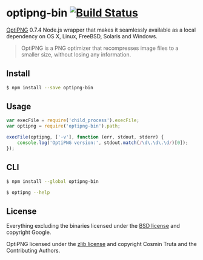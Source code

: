 # optipng-bin [![Build Status](https://secure.travis-ci.org/imagemin/optipng-bin.svg?branch=master)](http://travis-ci.org/imagemin/optipng-bin)

[OptiPNG](http://optipng.sourceforge.net) 0.7.4 Node.js wrapper that makes it seamlessly available as a local dependency on OS X, Linux, FreeBSD, Solaris and Windows.

> OptiPNG is a PNG optimizer that recompresses image files to a smaller size, without losing any information.


## Install

```bash
$ npm install --save optipng-bin
```


## Usage

```js
var execFile = require('child_process').execFile;
var optipng = require('optipng-bin').path;

execFile(optipng, ['-v'], function (err, stdout, stderr) {
    console.log('OptiPNG version:', stdout.match(/\d\.\d\.\d/)[0]);
});
```


## CLI

```bash
$ npm install --global optipng-bin
```

```bash
$ optipng --help
```


## License

Everything excluding the binaries licensed under the [BSD license](http://opensource.org/licenses/bsd-license.php) and copyright Google.

OptiPNG licensed under the [zlib license](http://optipng.sourceforge.net/license.txt) and copyright Cosmin Truta and the Contributing Authors.
